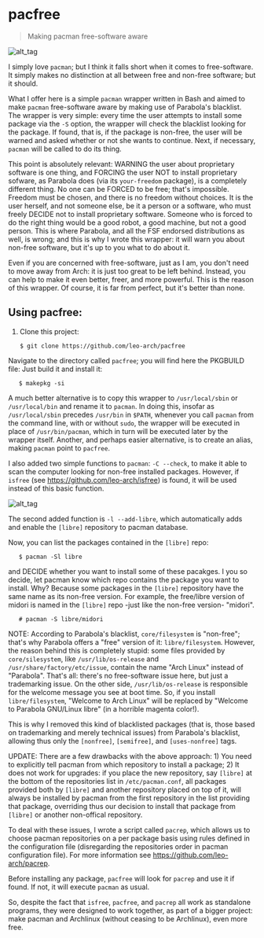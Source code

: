 # pacfree

> Making pacman free-software aware

![alt_tag](https://github.com/leo-arch/pacfree/blob/master/free_pacman2.png)

I simply love `pacman`; but I think it falls short when it comes to free-software. It simply makes no distinction at all between free and non-free software; but it should. 

What I offer here is a simple `pacman` wrapper written in Bash and aimed to make `pacman` free-software aware by making use of Parabola's blacklist. The wrapper is very simple: every time the user attempts to install some package via the `-S` option, the wrapper will check the blacklist looking for the package. If found, that is, if the package is non-free, the user will be warned and asked whether or not she wants to continue. Next, if necessary, `pacman` will be called to do its thing.

This point is absolutely relevant: WARNING the user about proprietary software is one thing, and FORCING the user NOT to install
proprietary sofware, as Parabola does (via its `your-freedom` package), is a completely different thing. No one can be FORCED to be free; that's impossible. Freedom must be chosen, and there is no freedom without choices. It is the user herself, and not someone else, be it a person or a software, who must freely DECIDE not to install proprietary software. Someone who is forced to do the right thing would be a good robot, a good machine, but not a good person. This is where Parabola, and all the FSF endorsed distributions as well, is wrong; and this is why I wrote this wrapper: it will warn you about non-free software, but it's up to you what to do about it.

Even if you are concerned with free-software, just as I am, you don't need to move away from Arch: it is just too great to be left behind. Instead, you can help to make it even better, freer, and more powerful. This is the reason of this wrapper. Of course, it is far from perfect, but it's better than none.

## Using pacfree:

1. Clone this project:

       $ git clone https://github.com/leo-arch/pacfree

Navigate to the directory called `pacfree`; you will find here the PKGBUILD file: Just build it and install it:

       $ makepkg -si

A much better alternative is to copy this wrapper to `/usr/local/sbin` or `/usr/local/bin` and rename it to `pacman`. In doing this, insofar as `/usr/local/sbin` precedes `/usr/bin` in `$PATH`, whenever you call `pacman` from the command line, with or without `sudo`, the wrapper will be executed in place of `/usr/bin/pacman`, which in turn will be executed later by the wrapper itself. Another, and perhaps easier alternative, is to create an alias, making `pacman` point to `pacfree`.

I also added two simple functions to `pacman`: `-C --check`,  to make it able to scan the computer looking for non-free installed packages. However, if `isfree` (see https://github.com/leo-arch/isfree) is found, it will be used instead of this basic function.

![alt_tag](https://github.com/leo-arch/pacfree/blob/master/pacman-c.png)

The second added function is `-l --add-libre`, which automatically adds and enable the `[libre]` repository to pacman database.

Now, you can list the packages contained in the `[libre]` repo:

       $ pacman -Sl libre

and DECIDE whether you want to install some of these pacakges. I you so decide, let pacman know which repo contains the package you want to install. Why? Because some packages in the `[libre]` repository have the same name as its non-free version. For example, the free/libre version of midori is named in the `[libre]` repo -just like the non-free version- "midori".

       # pacman -S libre/midori

NOTE: According to Parabola's blacklist, `core/filesystem` is "non-free"; that's why Parabola offers a "free" version of it: `libre/filesystem`. However, the reason behind this is completely stupid: some files provided by `core/silesystem`, like `/usr/lib/os-release` and `/usr/share/factory/etc/issue`, contain the name "Arch Linux" instead of "Parabola". That's all: there's no free-software issue here, but just a trademarking issue. On the other side, `/usr/lib/os-release` is responsible for the welcome message you see at boot time. So, if you install `libre/filesystem`, "Welcome to Arch Linux" will be replaced by "Welcome to Parabola GNU/Linux libre" (in a horrible magenta color!).

This is why I removed this kind of blacklisted packages (that is, those based on trademarking and merely technical issues) from Parabola's blacklist, allowing thus only the `[nonfree]`, `[semifree]`, and `[uses-nonfree]` tags. 

UPDATE: There are a few drawbacks with the above approach: 1) You need to explicitly tell pacman from which repository to install a package; 2) It does not work for upgrades: if you place the new repository, say `[libre]` at the bottom of the repositories list in `/etc/pacman.conf`, all packages provided both by `[libre]` and another repository placed on top of it, will always be installed by pacman from the first repository in the list providing that package, overriding thus our decision to install that package from `[libre]` or another non-offical repository.

To deal with these issues, I wrote a script called `pacrep`, which allows us to choose pacman repositories on a per package basis using rules defined in the configuration file (disregarding the repositories order in pacman configuration file). For more information see https://github.com/leo-arch/pacrep.

Before installing any package, `pacfree` will look for `pacrep` and use it if found. If not, it will execute `pacman` as usual.

So, despite the fact that `isfree`, `pacfree`, and `pacrep` all work as standalone programs, they were designed to work together, as part of a bigger project: make pacman and Archlinux (without ceasing to be Archlinux), even more free.
